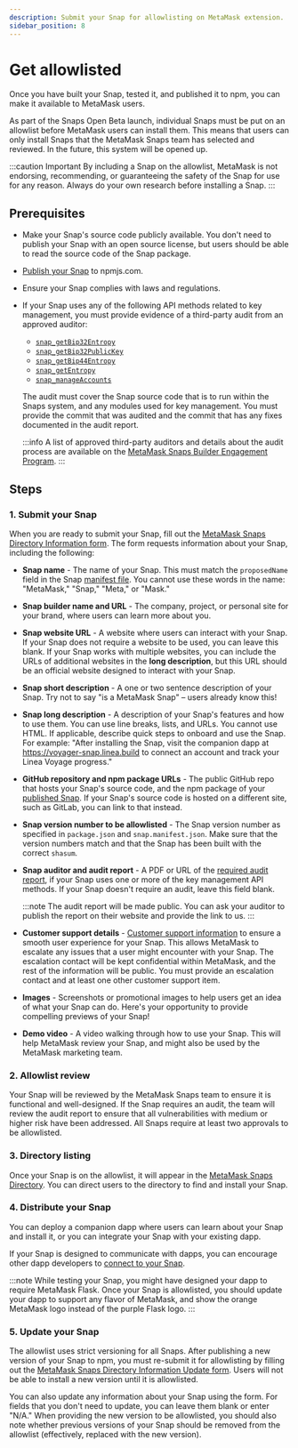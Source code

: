 ```yaml
---
description: Submit your Snap for allowlisting on MetaMask extension.
sidebar_position: 8
---
```


# Get allowlisted

Once you have built your Snap, tested it, and published it to npm, you can make it available to
MetaMask users.

As part of the Snaps Open Beta launch, individual Snaps must be put on an allowlist before MetaMask
users can install them.
This means that users can only install Snaps that the MetaMask Snaps team has selected and reviewed.
In the future, this system will be opened up.

:::caution Important
By including a Snap on the allowlist, MetaMask is not endorsing, recommending, or guaranteeing the
safety of the Snap for use for any reason.
Always do your own research before installing a Snap.
:::

## Prerequisites

- Make your Snap's source code publicly available.
  You don't need to publish your Snap with an open source license, but users should be able to read
  the source code of the Snap package.

- [Publish your Snap](publish-a-snap.md) to npmjs.com.

- Ensure your Snap complies with laws and regulations.

- If your Snap uses any of the following API methods related to key management, you must provide
  evidence of a third-party audit from an approved auditor:

  - [`snap_getBip32Entropy`](../reference/snaps-api.md#snap_getbip32entropy)
  - [`snap_getBip32PublicKey`](../reference/snaps-api.md#snap_getbip32publickey)
  - [`snap_getBip44Entropy`](../reference/snaps-api.md#snap_getbip44entropy)
  - [`snap_getEntropy`](../reference/snaps-api.md#snap_getentropy)
  - [`snap_manageAccounts`](../reference/snaps-api.md#snap_manageaccounts)

  The audit must cover the Snap source code that is to run within the Snaps system, and any modules
  used for key management.
  You must provide the commit that was audited and the commit that has any fixes documented in the
  audit report.

  :::info
  A list of approved third-party auditors and details about the audit process are available on the
  [MetaMask Snaps Builder Engagement Program](https://consensys.notion.site/Audit-process-1acbc67819dc4631b7a3d6c664e387a3).
  :::

## Steps

### 1. Submit your Snap

When you are ready to submit your Snap, fill out the 
[MetaMask Snaps Directory Information form](https://go.metamask.io/snaps-directory-request).
The form requests information about your Snap, including the following:

- **Snap name** - The name of your Snap.
  This must match the `proposedName` field in the Snap [manifest file](../learn/about-snaps/files.md#manifest-file).
  You cannot use these words in the name: "MetaMask," "Snap," "Meta," or "Mask."

- **Snap builder name and URL** - The company, project, or personal site for your brand, where users
  can learn more about you.

- **Snap website URL** - A website where users can interact with your Snap.
  If your Snap does not require a website to be used, you can leave this blank.
  If your Snap works with multiple websites, you can include the URLs of additional websites in the
  **long description**, but this URL should be an official website designed to interact with your Snap.

- **Snap short description** - A one or two sentence description of your Snap.
  Try not to say "is a MetaMask Snap" – users already know this!

- **Snap long description** - A description of your Snap's features and how to use them.
  You can use line breaks, lists, and URLs.
  You cannot use HTML.
  If applicable, describe quick steps to onboard and use the Snap.
  For example: "After installing the Snap, visit the companion dapp at
  https://voyager-snap.linea.build to connect an account and track your Linea Voyage progress."

- **GitHub repository and npm package URLs** - The public GitHub repo that hosts your Snap's
  source code, and the npm package of your [published Snap](../how-to/publish-a-snap.md).
  If your Snap's source code is hosted on a different site, such as GitLab, you can link to that instead.

- **Snap version number to be allowlisted** - The Snap version number as specified in `package.json`
  and `snap.manifest.json`.
  Make sure that the version numbers match and that the Snap has been built with the correct `shasum`.

- **Snap auditor and audit report** - A PDF or URL of the [required audit report](#prerequisites),
  if your Snap uses one or more of the key management API methods.
  If your Snap doesn't require an audit, leave this field blank.

  :::note
  The audit report will be made public.
  You can ask your auditor to publish the report on their website and provide the link to us.
  :::

- **Customer support details** -
  [Customer support information](https://consensys.notion.site/Providing-User-Support-Information-cff79a7d896e4da6a2f8a17ce074e585)
  to ensure a smooth user experience for your Snap.
  This allows MetaMask to escalate any issues that a user might encounter with your Snap.
  The escalation contact will be kept confidential within MetaMask, and the rest of the information
  will be public.
  You must provide an escalation contact and at least one other customer support item.

- **Images** - Screenshots or promotional images to help users get an idea of what your Snap can do.
  Here's your opportunity to provide compelling previews of your Snap!

- **Demo video** - A video walking through how to use your Snap.
  This will help MetaMask review your Snap, and might also be used by the MetaMask marketing team.

### 2. Allowlist review

Your Snap will be reviewed by the MetaMask Snaps team to ensure it is functional and well-designed. 
If the Snap requires an audit, the team will review the audit report to ensure that all
vulnerabilities with medium or higher risk have been addressed. 
All Snaps require at least two approvals to be allowlisted.

### 3. Directory listing

Once your Snap is on the allowlist, it will appear in the [MetaMask Snaps Directory](https://snaps.metamask.io). 
You can direct users to the directory to find and install your Snap. 

### 4. Distribute your Snap

You can deploy a companion dapp where users can learn about your Snap and install it, or you can
integrate your Snap with your existing dapp.

If your Snap is designed to communicate with dapps, you can encourage other dapp developers to
[connect to your Snap](connect-to-a-snap.md).

:::note
While testing your Snap, you might have designed your dapp to require MetaMask Flask. 
Once your Snap is allowlisted, you should update your dapp to support any flavor of MetaMask, 
and show the orange MetaMask logo instead of the purple Flask logo. 
:::

### 5. Update your Snap 

The allowlist uses strict versioning for all Snaps.
After publishing a new version of your Snap to npm, you must re-submit it for allowlisting by
filling out the
[MetaMask Snaps Directory Information Update form](https://go.metamask.io/snaps-directory-update-request).
Users will not be able to install a new version until it is allowlisted. 

You can also update any information about your Snap using the form.
For fields that you don't need to update, you can leave them blank or enter "N/A."
When providing the new version to be allowlisted, you should also note whether previous versions of
your Snap should be removed from the allowlist (effectively, replaced with the new version). 
